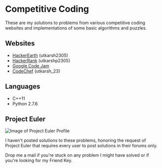 # Competitive Coding
These are my solutions to problems from various competitive coding websites and implementations of some basic algorithms and puzzles.
## Websites
* [HackerEarth](https://www.hackerearth.com/) (utkarsh2305)
* [HackerRank](https://www.hackerrank.com/) (utkarshp2305)
* [Google Code Jam](https://code.google.com/codejam/)
* [CodeChef](https://www.codechef.com/) (utkarsh_23)
## Languages
* C++11
* Python 2.7.6
## Project Euler
![Image of Project Euler Profile](https://projecteuler.net/profile/utkarsh_23.png)

I haven't posted solutions to these problems, honoring the request of Project Euler that requires every user to post solutions in their forums only.

Drop me a mail if you're stuck on any problem I might have solved or if you're looking for my Friend Key.
